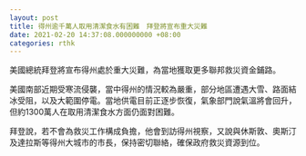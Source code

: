 ```yaml
---
layout: post
title: 得州逾千萬人取用清潔食水有困難　拜登將宣布重大災難
date: 2021-02-20 14:37:08.000000000 +08:00
categories: rthk
---
```


美國總統拜登將宣布得州處於重大災難，為當地獲取更多聯邦救災資金鋪路。

美國南部近期受寒流侵襲，當中得州的情況較為嚴重，部分地區遭遇大雪、路面結冰受阻，以及大範圍停電。當地供電目前正逐步恢復，氣象部門說氣溫將會回升，但約1300萬人在取用清潔食水方面仍面對困難。

拜登說，若不會為救災工作構成負擔，他會到訪得州視察，又說與休斯敦、奧斯汀及達拉斯等得州大城市的市長，保持密切聯絡，確保政府救災資源到位。
